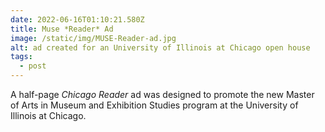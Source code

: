 ```yaml
---
date: 2022-06-16T01:10:21.580Z
title: Muse *Reader* Ad
image: /static/img/MUSE-Reader-ad.jpg
alt: ad created for an University of Illinois at Chicago open house
tags:
  - post
---
```

A half-page *Chicago Reader* ad was designed to promote the new Master of Arts in Museum and Exhibition Studies program at the University of Illinois at Chicago.